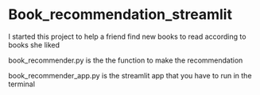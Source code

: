 # Book_recommendation_streamlit
I started this project to help a friend find new books to read according to books she liked 

book_recommender.py is the the function to make the recommendation

book_recommender_app.py is the streamlit app that you have to run in the terminal

